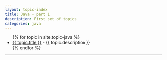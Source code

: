 ```yaml
---
layout: topic-index
title: Java - part 1
description: First set of topics
categories: java
---
```


  <ul>{% for topic in site.topic-java %}
      <li><a href="{{topic.url}}">{{ topic.title }}</a> - {{ topic.description }}</li>
      {% endfor %}
  </ul>
<hr>